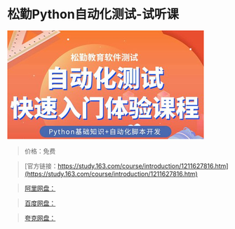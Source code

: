 # 松勤Python自动化测试-试听课

![img](../../../assets/study163/free/80291072a3f045e690217f5b2c7e5d85.jpg)

> 价格：免费

> [官方链接：https://study.163.com/course/introduction/1211627816.htm](https://study.163.com/course/introduction/1211627816.htm)

> [阿里网盘：]()

> [百度网盘：]()

> [夸克网盘：]()
